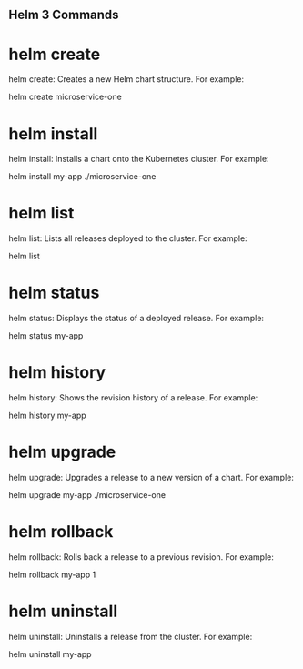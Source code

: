 ## Helm 3 Commands
# helm create
helm create: Creates a new Helm chart structure. For example:

helm create microservice-one
# helm install 
helm install: Installs a chart onto the Kubernetes cluster. For example:

helm install my-app ./microservice-one
# helm list

helm list: Lists all releases deployed to the cluster. For example:

helm list
# helm status

helm status: Displays the status of a deployed release. For example:

helm status my-app

# helm history
helm history: Shows the revision history of a release. For example:

helm history my-app
# helm upgrade

helm upgrade: Upgrades a release to a new version of a chart. For example:



helm upgrade my-app ./microservice-one
# helm rollback
helm rollback: Rolls back a release to a previous revision. For example:

helm rollback my-app 1
# helm uninstall

helm uninstall: Uninstalls a release from the cluster. For example:



helm uninstall my-app
